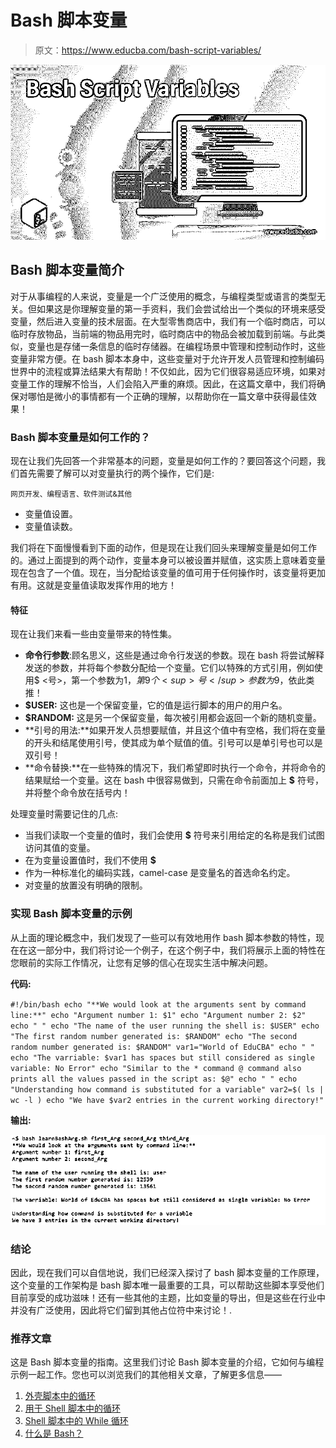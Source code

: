 # Bash 脚本变量

> 原文：<https://www.educba.com/bash-script-variables/>

![Bash-Script-Variables](img/c6ccb62ce99755787582cd521687799f.png)



## Bash 脚本变量简介

对于从事编程的人来说，变量是一个广泛使用的概念，与编程类型或语言的类型无关。但如果这是你理解变量的第一手资料，我们会尝试给出一个类似的环境来感受变量，然后进入变量的技术层面。在大型零售商店中，我们有一个临时商店，可以临时存放物品，当前端的物品用完时，临时商店中的物品会被加载到前端。与此类似，变量也是存储一条信息的临时存储器。在编程场景中管理和控制动作时，这些变量非常方便。在 bash 脚本本身中，这些变量对于允许开发人员管理和控制编码世界中的流程或算法结果大有帮助！不仅如此，因为它们很容易适应环境，如果对变量工作的理解不恰当，人们会陷入严重的麻烦。因此，在这篇文章中，我们将确保对哪怕是微小的事情都有一个正确的理解，以帮助你在一篇文章中获得最佳效果！

### Bash 脚本变量是如何工作的？

现在让我们先回答一个非常基本的问题，变量是如何工作的？要回答这个问题，我们首先需要了解可以对变量执行的两个操作，它们是:

<small>网页开发、编程语言、软件测试&其他</small>

*   变量值设置。
*   变量值读数。

我们将在下面慢慢看到下面的动作，但是现在让我们回头来理解变量是如何工作的。通过上面提到的两个动作，变量本身可以被设置并赋值，这实质上意味着变量现在包含了一个值。现在，当分配给该变量的值可用于任何操作时，该变量将更加有用。这就是变量值读取发挥作用的地方！

#### 特征

现在让我们来看一些由变量带来的特性集。

*   **命令行参数**:顾名思义，这些是通过命令行发送的参数。现在 bash 将尝试解释发送的参数，并将每个参数分配给一个变量。它们以特殊的方式引用，例如使用$ <号>，第一个参数为$1，第 9 个<sup>号</sup>参数为$9，依此类推！
*   **$USER:** 这也是一个保留变量，它的值是运行脚本的用户的用户名。
*   **$RANDOM:** 这是另一个保留变量，每次被引用都会返回一个新的随机变量。
*   **引号的用法:**如果开发人员想要赋值，并且这个值中有空格，我们将在变量的开头和结尾使用引号，使其成为单个赋值的值。引号可以是单引号也可以是双引号！
*   **命令替换:**在一些特殊的情况下，我们希望即时执行一个命令，并将命令的结果赋给一个变量。这在 bash 中很容易做到，只需在命令前面加上 **$** 符号，并将整个命令放在括号内！

处理变量时需要记住的几点:

*   当我们读取一个变量的值时，我们会使用 **$** 符号来引用给定的名称是我们试图访问其值的变量。
*   在为变量设置值时，我们不使用 **$**
*   作为一种标准化的编码实践，camel-case 是变量名的首选命名约定。
*   对变量的放置没有明确的限制。

### 实现 Bash 脚本变量的示例

从上面的理论概念中，我们发现了一些可以有效地用作 bash 脚本参数的特性，现在在这一部分中，我们将讨论一个例子，在这个例子中，我们将展示上面的特性在您眼前的实际工作情况，让您有足够的信心在现实生活中解决问题。

**代码:**

`#!/bin/bash
echo "**We would look at the arguments sent by command line:**"
echo "Argument number 1: $1"
echo "Argument number 2: $2"
echo " "
echo "The name of the user running the shell is: $USER"
echo "The first random number generated is: $RANDOM"
echo "The second random number generated is: $RANDOM"
var1="World of EduCBA"
echo " "
echo "The varriable: $var1 has spaces but still considered as single variable: No Error"
echo "Similar to the * command @ command also prints all the values passed in the script as: $@"
echo " "
echo "Understanding how command is substituted for a variable"
var2=$( ls | wc -l )
echo "We have $var2 entries in the current working directory!"`

**输出:**

![Bash Script Variables - 1](img/cb317c27cf5adb82c9a80998d8aafc14.png)



### 结论

因此，现在我们可以自信地说，我们已经深入探讨了 bash 脚本变量的工作原理，这个变量的工作架构是 bash 脚本唯一最重要的工具，可以帮助这些脚本享受他们目前享受的成功滋味！还有一些其他的主题，比如变量的导出，但是这些在行业中并没有广泛使用，因此将它们留到其他占位符中来讨论！.

### 推荐文章

这是 Bash 脚本变量的指南。这里我们讨论 Bash 脚本变量的介绍，它如何与编程示例一起工作。您也可以浏览我们的其他相关文章，了解更多信息——

1.  [外壳脚本中的循环](https://www.educba.com/loops-in-shell-scripting/)
2.  [用于 Shell 脚本中的循环](https://www.educba.com/for-loop-in-shell-scripting/)
3.  [Shell 脚本中的 While 循环](https://www.educba.com/while-loop-in-shell-scripting/)
4.  [什么是 Bash？](https://www.educba.com/what-is-bash/)





